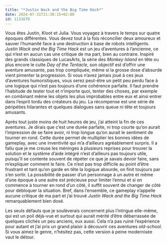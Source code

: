 ```yaml
---
title: "*Justin Wack and the Big Time Hack*"
date: 2024-07-31T21:38:15+02:00
id: 1131670
---
```


Vous êtes Justin, Kloot et Julia. Vous voyagez à travers le temps sur quatre époques différentes. Vous devez tout à la fois réconcilier deux amoureux et sauver l’humanité face à une destruction à base de robots intelligents. *Justin Wack and the Big Time Hack* est un jeu d’aventures à l’ancienne, ce qui n’est en aucun cas une critique de ma part, bien au contraire. Inspiré des grands classiques de LucasArts, la série des *Monkey Island* en tête ou plus encore le culte *Day of the Tentacle*, son objectif est d’offrir une aventure amusante, pas trop compliquée, même si la grosse dose d’absurde vient pimenter la progression. Si vous n’avez jamais joué à ces jeux d’aventures humoristiques, vous serez peut-être un petit peu perdu face à une logique qui n’est pas toujours d’une cohérence parfaite. Il faut prendre l’habitude de tester tout et n’importe quoi, tenter des choses, par exemple en combinant même les objets les plus improbables entre eux et ainsi entrer dans l’esprit tordu des créateurs du jeu. La récompense est une série de péripéties hilarantes et quelques dialogues sans queue ni tête et toujours amusants.

Après tout juste moins de huit heures de jeu, j’ai atteint la fin de ces aventures. Je dirais que c’est une durée parfaite, ni trop courte qu’on aurait l’impression de se faire avoir, ni trop longue qu’on aurait le sentiment de tourner en rond. Cette durée permet de multiplier les bonnes idées de gameplay, avec une inventivité qui m’a d’ailleurs agréablement surpris. Il a fallu que je me creuse les méninges à plusieurs reprises pour trouver la solution et le système d’aide intégré n’est d’ailleurs pas toujours utile, puisqu’il se contente souvent de répéter ce que je savais devoir faire, sans m’expliquer comment le faire. Ce n’est pas trop difficile au point d’être frustrant et tant qu’on garde en tête la logique absurde, on finit toujours par s’en sortir. La possibilité de passer d’un personnage à un autre et même d’une époque à une autre est précieuse pour limiter l’ennui et si on commence à tourner en rond d’un côté, il suffit souvent de changer de côté pour débloquer la situation. Bref, dans l’ensemble, ce gameplay n’appelle aucune critique de ma part et j’ai trouvé *Justin Wack and the Big Time Hack* remarquablement bien dosé.

Les seuls défauts que je soulèverais concernent plus l’intrigue elle-même, qui est un poil déjà-vue et surtout qui aurait mérité d’être débarrassée de quelques clichés un peu anciens, eux aussi. Cela n’a pas ruiné l’expérience pour autant et j’ai pris un grand plaisir à découvrir ces aventures *old-school*. Si vous aimez le genre, n’hésitez pas, cette version à peine modernisée vaut le détour. 